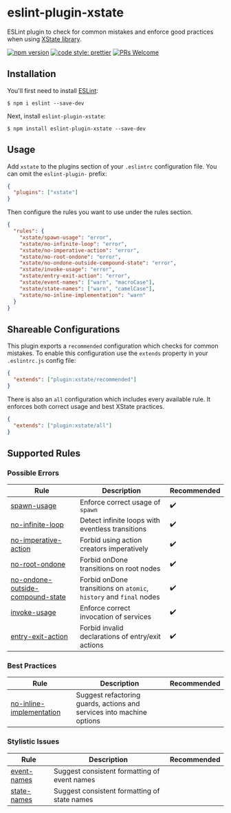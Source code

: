 # eslint-plugin-xstate

ESLint plugin to check for common mistakes and enforce good practices when using [XState library](https://xstate.js.org/).

[![npm version](https://img.shields.io/npm/v/eslint-plugin-xstate)](https://npmjs.com/package/eslint-plugin-xstate)
[![code style: prettier](https://img.shields.io/badge/code_style-prettier-ff69b4.svg)](https://github.com/prettier/prettier)
[![PRs Welcome](https://img.shields.io/badge/PRs-welcome-brightgreen.svg?style=flat-square)](http://makeapullrequest.com)

## Installation

You'll first need to install [ESLint](http://eslint.org):

```
$ npm i eslint --save-dev
```

Next, install `eslint-plugin-xstate`:

```
$ npm install eslint-plugin-xstate --save-dev
```

## Usage

Add `xstate` to the plugins section of your `.eslintrc` configuration file. You can omit the `eslint-plugin-` prefix:

```json
{
  "plugins": ["xstate"]
}
```

Then configure the rules you want to use under the rules section.

```json
{
  "rules": {
    "xstate/spawn-usage": "error",
    "xstate/no-infinite-loop": "error",
    "xstate/no-imperative-action": "error",
    "xstate/no-root-ondone": "error",
    "xstate/no-ondone-outside-compound-state": "error",
    "xstate/invoke-usage": "error",
    "xstate/entry-exit-action": "error",
    "xstate/event-names": ["warn", "macroCase"],
    "xstate/state-names": ["warn", "camelCase"],
    "xstate/no-inline-implementation": "warn"
  }
}
```

## Shareable Configurations

This plugin exports a `recommended` configuration which checks for common mistakes. To enable this configuration use the `extends` property in your `.eslintrc.js` config file:

```json
{
  "extends": ["plugin:xstate/recommended"]
}
```

There is also an `all` configuration which includes every available rule. It enforces both correct usage and best XState practices.

```json
{
  "extends": ["plugin:xstate/all"]
}
```

## Supported Rules

### Possible Errors

| Rule                                                                               | Description                                                        | Recommended        |
| ---------------------------------------------------------------------------------- | ------------------------------------------------------------------ | ------------------ |
| [spawn-usage](docs/rules/spawn-usage.md)                                           | Enforce correct usage of `spawn`                                   | :heavy_check_mark: |
| [no-infinite-loop](docs/rules/no-infinite-loop.md)                                 | Detect infinite loops with eventless transitions                   | :heavy_check_mark: |
| [no-imperative-action](docs/rules/no-imperative-action.md)                         | Forbid using action creators imperatively                          | :heavy_check_mark: |
| [no-root-ondone](docs/rules/no-root-ondone.md)                                     | Forbid onDone transitions on root nodes                            | :heavy_check_mark: |
| [no-ondone-outside-compound-state](docs/rules/no-ondone-outside-compound-state.md) | Forbid onDone transitions on `atomic`, `history` and `final` nodes | :heavy_check_mark: |
| [invoke-usage](docs/rules/invoke-usage.md)                                         | Enforce correct invocation of services                             | :heavy_check_mark: |
| [entry-exit-action](docs/rules/entry-exit-action.md)                               | Forbid invalid declarations of entry/exit actions                  | :heavy_check_mark: |

### Best Practices

| Rule                                                               | Description                                                           | Recommended |
| ------------------------------------------------------------------ | --------------------------------------------------------------------- | ----------- |
| [no-inline-implementation](docs/rules/no-inline-implementation.md) | Suggest refactoring guards, actions and services into machine options |             |

### Stylistic Issues

| Rule                                     | Description                                  | Recommended |
| ---------------------------------------- | -------------------------------------------- | ----------- |
| [event-names](docs/rules/event-names.md) | Suggest consistent formatting of event names |             |
| [state-names](docs/rules/state-names.md) | Suggest consistent formatting of state names |             |
